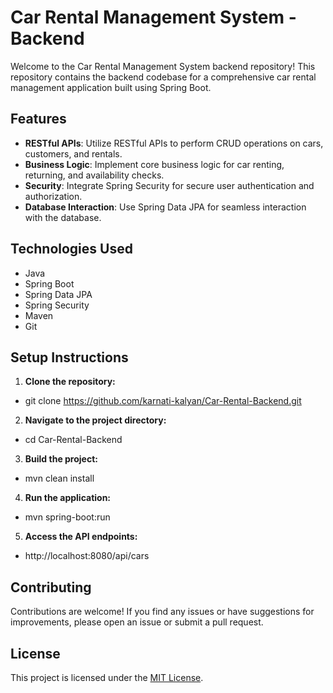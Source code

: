 # Car Rental Management System - Backend

Welcome to the Car Rental Management System backend repository! This repository contains the backend codebase for a comprehensive car rental management application built using Spring Boot.

## Features

- **RESTful APIs**: Utilize RESTful APIs to perform CRUD operations on cars, customers, and rentals.
- **Business Logic**: Implement core business logic for car renting, returning, and availability checks.
- **Security**: Integrate Spring Security for secure user authentication and authorization.
- **Database Interaction**: Use Spring Data JPA for seamless interaction with the database.

## Technologies Used

- Java
- Spring Boot
- Spring Data JPA
- Spring Security
- Maven
- Git

## Setup Instructions

1. **Clone the repository:**
- git clone https://github.com/karnati-kalyan/Car-Rental-Backend.git

2. **Navigate to the project directory:**
- cd Car-Rental-Backend


3. **Build the project:**
- mvn clean install

4. **Run the application:**
- mvn spring-boot:run

5. **Access the API endpoints:**
- http://localhost:8080/api/cars



## Contributing

Contributions are welcome! If you find any issues or have suggestions for improvements, please open an issue or submit a pull request.

## License

This project is licensed under the [MIT License](LICENSE).



